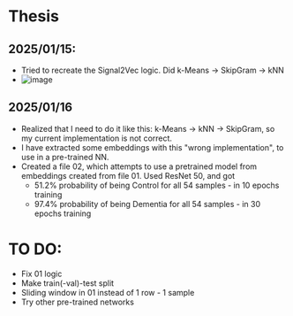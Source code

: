 # Thesis

## 2025/01/15:
* Tried to recreate the Signal2Vec logic. Did k-Means -> SkipGram -> kNN
* ![image](https://github.com/user-attachments/assets/1f3c1216-c04e-4e08-ac8a-5cca9e4d1d1f)

## 2025/01/16
* Realized that I need to do it like this: k-Means -> kNN -> SkipGram, so my current implementation is not correct.
* I have extracted some embeddings with this "wrong implementation", to use in a pre-trained NN.
* Created a file 02, which attempts to use a pretrained model from embeddings created from file 01. Used ResNet 50, and got
  * 51.2% probability of being Control for all 54 samples - in 10 epochs training
  * 97.4% probability of being Dementia for all 54 samples - in 30 epochs training
 
# TO DO:
* Fix 01 logic
* Make train(-val)-test split
* Sliding window in 01 instead of 1 row - 1 sample
* Try other pre-trained networks
